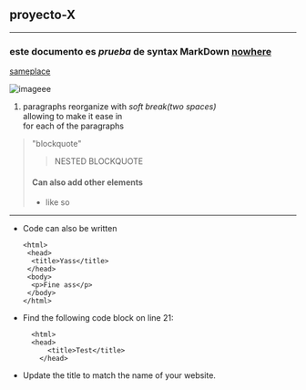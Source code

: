 ## proyecto-X

---

### este documento es _prueba_ de syntax **MarkDown** [nowhere](https://github.com/Miguelmyh/proyecto-X/new/master?readme=1 "This will pop up")


[sameplace][readme]

![imageee][codeblock]

1. paragraphs reorganize with _soft break(two spaces)_  
  allowing to make it ease in  
  for each of the paragraphs  

>"blockquote"
>>NESTED BLOCKQUOTE
>#### Can also add other elements
>* like so

---

- Code can also be written

      <html>
       <head>
        <title>Yass</title>
       </head>
       <body>
        <p>Fine ass</p>
       </body>
      </html>
    
      
- Find the following code block on line 21:

        <html>
        <head>
            <title>Test</title>
          </head>

- Update the title to match the name of your website.

[readme]:https://github.com/Miguelmyh/proyecto-X/new/master?readme=1
[codeblock]: https://imageio.forbes.com/blogs-images/forbestechcouncil/files/2019/01/canva-photo-editor-8-7.png?format=png&width=1200

